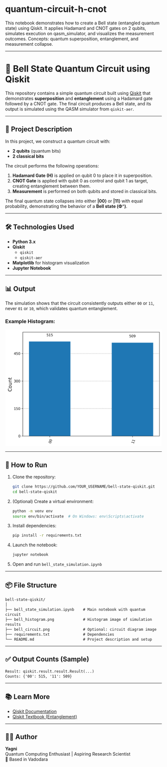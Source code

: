 # quantum-circuit-h-cnot
This notebook demonstrates how to create a Bell state (entangled quantum state) using Qiskit. It applies Hadamard and CNOT gates on 2 qubits, simulates execution on qasm_simulator, and visualizes the measurement outcomes. Concepts: quantum superposition, entanglement, and measurement collapse.

---

# 🔗 Bell State Quantum Circuit using Qiskit

This repository contains a simple quantum circuit built using [Qiskit](https://qiskit.org/) that demonstrates **superposition** and **entanglement** using a Hadamard gate followed by a CNOT gate. The final circuit produces a Bell state, and its output is simulated using the QASM simulator from `qiskit-aer`.

---

## 🧠 Project Description

In this project, we construct a quantum circuit with:

- **2 qubits** (quantum bits)
- **2 classical bits**

The circuit performs the following operations:

1. **Hadamard Gate (H)** is applied on qubit 0 to place it in superposition.
2. **CNOT Gate** is applied with qubit 0 as control and qubit 1 as target, creating entanglement between them.
3. **Measurement** is performed on both qubits and stored in classical bits.

The final quantum state collapses into either **|00⟩** or **|11⟩** with equal probability, demonstrating the behavior of a **Bell state (Φ⁺)**.

---

## 🛠️ Technologies Used

- **Python 3.x**
- **Qiskit**
  - `qiskit`
  - `qiskit-aer`
- **Matplotlib** for histogram visualization
- **Jupyter Notebook**

---

## 📊 Output

The simulation shows that the circuit consistently outputs either `00` or `11`, never `01` or `10`, which validates quantum entanglement.

### Example Histogram:

![Bell State Histogram](bell_histogram.png)

---

## 🚀 How to Run

1. Clone the repository:
   ```bash
   git clone https://github.com/YOUR_USERNAME/bell-state-qiskit.git
   cd bell-state-qiskit
   ```

2. (Optional) Create a virtual environment:
   ```bash
   python -m venv env
   source env/bin/activate  # On Windows: env\Scripts\activate
   ```

3. Install dependencies:
   ```bash
   pip install -r requirements.txt
   ```

4. Launch the notebook:
   ```bash
   jupyter notebook
   ```

5. Open and run `bell_state_simulation.ipynb`

---

## 📦 File Structure

```
bell-state-qiskit/
│
├── bell_state_simulation.ipynb    # Main notebook with quantum circuit
├── bell_histogram.png             # Histogram image of simulation results
├── bell_circuit.png               # Optional: circuit diagram image
├── requirements.txt               # Dependencies
└── README.md                      # Project description and setup
```

---

## ✅ Output Counts (Sample)

```
Result: qiskit.result.result.Result(...)
Counts: {'00': 515, '11': 509}
```

---

## 📚 Learn More

- [Qiskit Documentation](https://qiskit.org/documentation/)
- [Qiskit Textbook (Entanglement)](https://qiskit.org/textbook/ch-gates/more-circuit-identities.html#Bell-State)

---

## 🧑‍💻 Author

**Yagni**  
Quantum Computing Enthusiast | Aspiring Research Scientist  
📍 Based in Vadodara   
